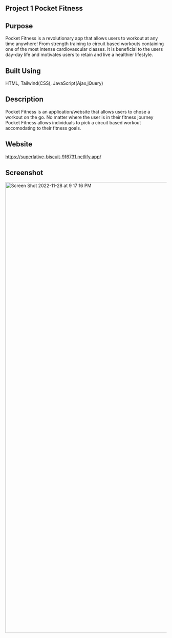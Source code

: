 ## Project 1 Pocket Fitness

## Purpose

Pocket Fitness is a revolutionary app that allows users to workout at any time anywhere! From strength training to circuit based workouts containing one of the most intense cardiovascular classes. It is beneficial to the users day-day life and motivates users to retain and live a healthier lifestyle.

## Built Using

HTML, Tailwind(CSS), JavaScript(Ajax,jQuery)

## Description

Pocket Fitness is an application/website that allows users to chose a workout on the go. No matter where the user is in their fitness journey Pocket Fitness allows individuals to pick a circuit based workout accomodating to their fitness goals.

## Website

https://superlative-biscuit-9f6731.netlify.app/

## Screenshot

<img width="1404" alt="Screen Shot 2022-11-28 at 9 17 16 PM" src="https://user-images.githubusercontent.com/114682284/204430283-dfaa3b73-b001-403c-8271-a93865cec6fd.png">
